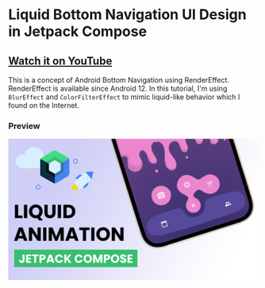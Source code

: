 # Liquid Bottom Navigation UI Design in Jetpack Compose

## [Watch it on YouTube](https://youtu.be/nP42CBV5Rd0)

This is a concept of Android Bottom Navigation using RenderEffect. RenderEffect is available since Android 12. In this tutorial, I'm using `BlurEffect` and `ColorFilterEffect` to mimic liquid-like behavior which I found on the Internet.

### Preview

![App UI](screenshots/screenshot.png)

